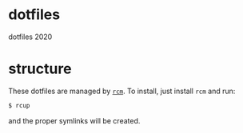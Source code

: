 # dotfiles
dotfiles 2020

# structure

These dotfiles are managed by [`rcm`](http://thoughtbot.github.io/rcm/rcm.7.html). To install, just install `rcm` and run:

```sh
$ rcup
```

and the proper symlinks will be created.
